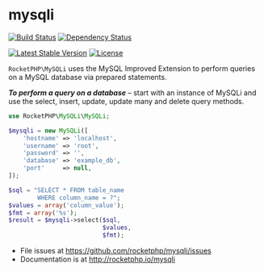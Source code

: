 # mysqli

[![Build Status](https://travis-ci.org/rocketphp/mysqli.svg?branch=master)](https://travis-ci.org/rocketphp/mysqli)
[![Dependency Status](https://www.versioneye.com/user/projects/55e5f2f68c0f62001c0004ce/badge.svg?style=flat)](https://www.versioneye.com/user/projects/55e5f2f68c0f62001c0004ce)

[![Latest Stable Version](https://poser.pugx.org/rocketphp/mysqli/v/stable)](https://packagist.org/packages/rocketphp/mysqli)
[![License](https://poser.pugx.org/rocketphp/mysqli/license)](https://packagist.org/packages/rocketphp/mysqli)

`RocketPHP\MySQLi` uses the MySQL Improved Extension to perform queries on a MySQL database via prepared statements.

**_To perform a query on a database_** – start with an instance of MySQLi and use the select, insert, update, update many and delete query methods.

```php
use RocketPHP\MySQLi\MySQLi;

$mysqli = new MySQLi([
    'hostname' => 'localhost',
    'username' => 'root',
    'password' => '',
    'database' => 'example_db',
    'port'     => null,
]);

$sql = "SELECT * FROM table_name
        WHERE column_name = ?";
$values = array('column_value');
$fmt = array('%s');
$result = $mysqli->select($sql, 
                          $values,
                          $fmt);
```

- File issues at https://github.com/rocketphp/mysqli/issues
- Documentation is at http://rocketphp.io/mysqli
